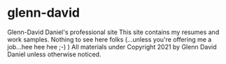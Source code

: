 # glenn-david
Glenn-David Daniel's professional site
This site contains my resumes and work samples.  Nothing to see here folks (...unless you're offering me a job...hee hee hee ;-)  )
All materials under Copyright 2021 by Glenn David Daniel unless otherwise noticed.
